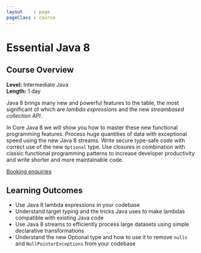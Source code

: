 ```yaml
---
layout    : page
pageClass : course
---
```


# Essential Java 8

## Course Overview

**Level:** Intermediate Java<br>
**Length:** 1 day

Java 8 brings many new and powerful features to the table, the most significant of which are *lambda expressions* and the new *streambased collection API*.

In Core Java 8 we will show you how to master these new functional programming features. Process huge quantities of data with exceptional speed using the new Java 8 streams. Write secure type-safe code with correct use of the new `Optional` type. Use closures in combination with classic functional programming patterns to increase developer productivity and write shorter and more maintainable code.

<a class="btn btn-primary" href="/enquiries.html?course=essential-java8">Booking enquiries</a>

## Learning Outcomes

 - Use Java 8 lambda expressions in your codebase
 - Understand target typing and the tricks Java uses to make lambdas
   compatible with existing Java code
 - Use Java 8 streams to efficiently process large datasets using
   simple declarative transformations
 - Understand the new Optional type and how to use it to remove
   `nulls` and `NullPointerExceptions` from your codebase
